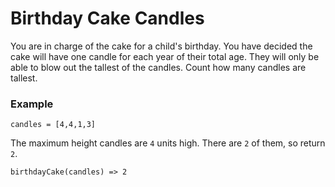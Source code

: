 # Birthday Cake Candles

You are in charge of the cake for a child's birthday. You have decided the cake will have one candle for each year of their total age. They will only be able to blow out the tallest of the candles. Count how many candles are tallest.

### Example
    candles = [4,4,1,3]
The maximum height candles are `4` units high. There are `2` of them, so return `2`.

    birthdayCake(candles) => 2